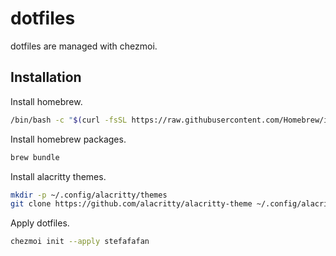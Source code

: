 # dotfiles

dotfiles are managed with chezmoi.

## Installation

Install homebrew.

```sh
/bin/bash -c "$(curl -fsSL https://raw.githubusercontent.com/Homebrew/install/HEAD/install.sh)"
```

Install homebrew packages.

```sh
brew bundle
```

Install alacritty themes.

```sh
mkdir -p ~/.config/alacritty/themes
git clone https://github.com/alacritty/alacritty-theme ~/.config/alacritty/themes
```

Apply dotfiles.

```sh
chezmoi init --apply stefafafan
```
